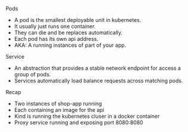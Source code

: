 Pods

- A pod is the smallest deployable unit in kubernetes.
- It usually just runs one container.
- They can die and be replaces automatically.
- Each pod has its own api address.
- AKA: A running instances of part of your app.

Service

- An abstraction that provides a stable network endpoint for access a group of pods.
- Services automatically load balance requests across matching pods.

Recap

- Two instances of shop-app running
- Each containing an image for the api
- Kind is running the kubernetes cluser in a docker container
- Proxy service running and exposing port 8080:8080
